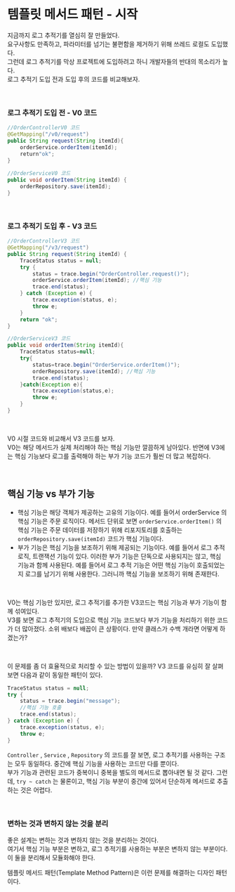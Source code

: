 # 템플릿 메서드 패턴 - 시작
지금까지 로그 추적기를 열심히 잘 만들었다.<br>
요구사항도 만족하고, 파라미터를 넘기는 불편함을 제거하기 위해 쓰레드 로컬도 도입했다.<br>
그런데 로그 추적기를 막상 프로젝트에 도입하려고 하니 개발자들의 반대의 목소리가 높다.<br>
로그 추적기 도입 전과 도입 후의 코드를 비교해보자.

<br>

### 로그 추적기 도입 전 - V0 코드
```java
//OrderControllerV0 코드
@GetMapping("/v0/request")
public String request(String itemId){
    orderService.orderItem(itemId);
    return"ok";
}
 
//OrderServiceV0 코드
public void orderItem(String itemId) {
    orderRepository.save(itemId);
}
```

<br>

### 로그 추적기 도입 후 - V3 코드
```java
//OrderControllerV3 코드
@GetMapping("/v3/request")
public String request(String itemId) {
    TraceStatus status = null;
    try {
        status = trace.begin("OrderController.request()");
        orderService.orderItem(itemId); //핵심 기능
        trace.end(status);
    } catch (Exception e) {
        trace.exception(status, e);
        throw e;
    }
    return "ok";
}

//OrderServiceV3 코드
public void orderItem(String itemId){
    TraceStatus status=null;
    try{
        status=trace.begin("OrderService.orderItem()");
        orderRepository.save(itemId); //핵심 기능
        trace.end(status);
    }catch(Exception e){
        trace.exception(status,e);
        throw e;
    }
}
```

<br>

V0 시절 코드와 비교해서 V3 코드를 보자.<br>
V0는 해당 메서드가 실제 처리해야 하는 핵심 기능만 깔끔하게 남아있다.
반면에 V3에는 핵심 기능보다 로그를 출력해야 하는 부가 기능 코드가 훨씬 더 많고 복잡하다.

<br>

## 핵심 기능 vs 부가 기능
* 핵심 기능은 해당 객체가 제공하는 고유의 기능이다. 예를 들어서 orderService 의 핵심 기능은 주문 로직이다.
  메서드 단위로 보면 ```orderService.orderItem()``` 의 핵심 기능은 주문 데이터를 저장하기 위해 리포지토리를 호출하는 ```orderRepository.save(itemId)``` 코드가 핵심 기능이다.
* 부가 기능은 핵심 기능을 보조하기 위해 제공되는 기능이다. 예를 들어서 로그 추적 로직, 트랜잭션 기능이 있다.
  이러한 부가 기능은 단독으로 사용되지는 않고, 핵심 기능과 함께 사용된다. 예를 들어서 로그 추적 기능은 어떤 핵심 기능이 호출되었는지 로그를 남기기 위해 사용한다.
  그러니까 핵심 기능을 보조하기 위해 존재한다.

<br>

V0는 핵심 기능만 있지만, 로그 추적기를 추가한 V3코드는 핵심 기능과 부가 기능이 함께 섞여있다.<br>
V3를 보면 로그 추적기의 도입으로 핵심 기능 코드보다 부가 기능을 처리하기 위한 코드가 더 많아졌다.
소위 배보다 배꼽이 큰 상황이다.
만약 클래스가 수백 개라면 어떻게 하겠는가?

<br>

이 문제를 좀 더 효율적으로 처리할 수 있는 방법이 있을까?
V3 코드를 유심히 잘 살펴보면 다음과 같이 동일한 패턴이 있다.

```java
TraceStatus status = null;
try {
    status = trace.begin("message");
    //핵심 기능 호출
    trace.end(status);
} catch (Exception e) {
    trace.exception(status, e);
    throw e;
}
```
```Controller``` , ```Service``` , ```Repository``` 의 코드를 잘 보면, 로그 추적기를 사용하는 구조는 모두 동일하다.
중간에 핵심 기능을 사용하는 코드만 다를 뿐이다.<br>
부가 기능과 관련된 코드가 중복이니 중복을 별도의 메서드로 뽑아내면 될 것 같다.
그런데, ```try ~ catch``` 는 물론이고, 핵심 기능 부분이 중간에 있어서 단순하게 메서드로 추출하는 것은 어렵다.

<br>

### 변하는 것과 변하지 않는 것을 분리
좋은 설계는 변하는 것과 변하지 않는 것을 분리하는 것이다.<br>
여기서 핵심 기능 부분은 변하고, 로그 추적기를 사용하는 부분은 변하지 않는 부분이다.<br>
이 둘을 분리해서 모듈화해야 한다.

템플릿 메서드 패턴(Template Method Pattern)은 이런 문제를 해결하는 디자인 패턴이다.